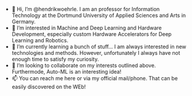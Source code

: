 - 👋 Hi, I’m @hendrikwoehrle. I am an professor for Information Technology at the Dortmund University of Applied Sciences and Arts in Germany.
- 👀 I’m interested in Machine and Deep Learning and Hardware Development, especially custom Hardware Accelerators for Deep Learning and Robotics.
- 🌱 I’m currently learning a bunch of stuff... I am always interested in new technologies and methods. However, unfortunately I always have not enough time to satisfy my curiosity.
- 💞️ I’m looking to collaborate on my interests outlined above. Furthermode, Auto-ML is an interesting idea!
- 📫 You can reach me here or via my official mail/phone. That can be easily discovered on the WEb!

<!---
hendrikwoehrle/hendrikwoehrle is a ✨ special ✨ repository because its `README.md` (this file) appears on your GitHub profile.
You can click the Preview link to take a look at your changes.
--->
